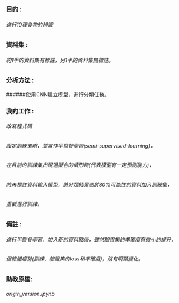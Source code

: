 ### 目的 :
###### 進行10種食物的辨識

### 資料集 : 
###### 約1半的資料集有標註，另1半的資料集無標註。

### 分析方法 : 
######使用CNN建立模型，進行分類任務。

### 我的工作 : 
###### 改寫程式碼
###### 設定訓練策略，並實作半監督學習(semi-supervised-learning)，
###### 在目前的訓練集出現過擬合的情形時(代表模型有一定預測能力)，
###### 將未標註資料輸入模型，將分類結果高於80%可能性的資料加入訓練集，
###### 重新進行訓練。

### 備註 :
###### 進行半監督學習，加入新的資料點後，雖然驗證集的準確度有微小的提升，
###### 但總體趨勢(訓練、驗證集的loss和準確度)，沒有明顯變化。
### 助教原檔:
###### origin_version.ipynb
